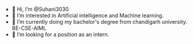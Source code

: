 - 👋 Hi, I’m @Suhani3030 
- 👀 I’m interested in Artificial intelligence and Machine learning. 
- 🌱 I’m currently doing my bachelor's degree from chandigarh university. BE-CSE-AIML 
- 💞️ I’m looking for a position as an intern.

<!---
Suhani3030/Suhani3030 is a ✨ special ✨ repository because its `README.md` (this file) appears on your GitHub profile.
You can click the Preview link to take a look at your changes.
--->
